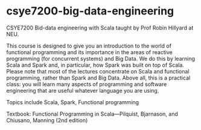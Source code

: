 # csye7200-big-data-engineering
CSYE7200 Bid-data engineering with Scala taught by Prof Robin Hillyard at NEU.

This course is designed to give you an introduction to the world of functional programming and its importance
in the areas of reactive programming (for concurrent systems) and Big Data. We do this by learning Scala and
Spark and, in particular, how Spark was built on top of Scala. Please note that most of the lectures concentrate
on Scala and functional programming, rather than Spark and Big Data. Above all, this is a practical class: you
will learn many aspects of programming and software engineering that are useful whatever language you are
using.

Topics include Scala, Spark, Functional programming

Textbook: Functional Programming in Scala—Pilquist, Bjarnason, and Chiusano, Manning (2nd edition)
